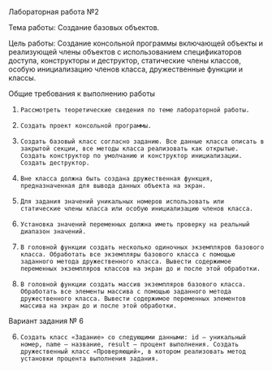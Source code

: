 Лабораторная работа №2

Тема работы: Создание базовых объектов.



Цель работы: Создание консольной программы включающей объекты и реализующей члены объектов c использованием спецификаторов доступа, конструкторы и деструктор, статические члены классов, особую инициализацию членов класса, дружественные функции и классы.



Общие требования к выполнению работы

1.     Рассмотреть теоретические сведения по теме лабораторной работы.

2.     Создать проект консольной программы.

3.     Создать базовый класс согласно заданию. Все данные класса описать в закрытой секции, все методы класса реализовать как открытые. Создать конструктор по умолчанию и конструктор инициализации. Создать деструктор.

4.     Вне класса должна быть создана дружественная функция, предназначенная для вывода данных объекта на экран.

5.     Для задания значений уникальных номеров использовать или статические члены класса или особую инициализацию членов класса.

6.     Установка значений переменных должна иметь проверку на реальный диапазон значений.

7.     В головной функции создать несколько одиночных экземпляров базового класса. Обработать все экземпляры базового класса с помощью заданного метода дружественного класса. Вывести содержимое переменных экземпляров классов на экран до и после этой обработки.

8.     В головной функции создать массив экземпляров базового класса. Обработать все элементы массива с помощью заданного метода дружественного класса. Вывести содержимое переменных элементов массива на экран до и после этой обработки.



Вариант задания № 6

6.     Создать класс «Задание» со следующими данными: id – уникальный номер, name – название, result – процент выполнения. Создать дружественный класс «Проверяющий», в котором реализовать метод установки процента выполнения задания.